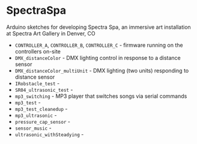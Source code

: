 # SpectraSpa
Arduino sketches for developing Spectra Spa, an immersive art installation at Spectra Art Gallery in Denver, CO

* `CONTROLLER_A`, `CONTROLLER_B`, `CONTROLLER_C` - firmware running on the controllers on-site
* `DMX_distanceColor` - DMX lighting control in response to a distance sensor
* `DMX_distanceColor_multiUnit` - DMX lighting (two units) responding to distance sensor
* `IRobstacle_test` - 
* `SR04_ultrasonic_test` - 
* `mp3_switching` - MP3 player that switches songs via serial commands
* `mp3_test` - 
* `mp3_test_cleanedup` - 
* `mp3_ultrasonic` - 
* `pressure_cap_sensor` - 
* `sensor_music` - 
* `ultrasonic_withSteadying` - 

